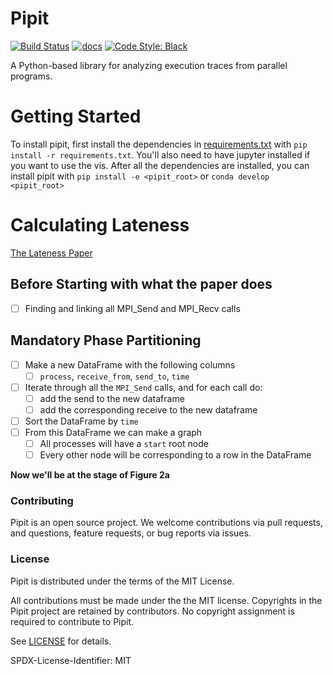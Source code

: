 # Pipit

[![Build Status](https://github.com/hpcgroup/pipit/actions/workflows/unit-tests.yaml/badge.svg)](https://github.com/hpcgroup/pipit/actions)
[![docs](https://readthedocs.org/projects/pipit/badge/?version=latest)](https://pipit.readthedocs.io/en/latest/?badge=latest)
[![Code Style: Black](https://img.shields.io/badge/code%20style-black-000000.svg)](https://github.com/psf/black)

A Python-based library for analyzing execution traces from parallel programs.

# Getting Started
To install pipit, first install the dependencies in [requirements.txt](./requirements.txt) with `pip install -r requirements.txt`. You'll also need to have jupyter installed if you want to use the vis. After all the dependencies are installed, you can install pipit with `pip install -e <pipit_root>` or `conda develop <pipit_root>`

# Calculating Lateness
[The Lateness Paper](https://www.cs.umd.edu/~bhatele/pubs/pdf/2016/tpds2016.pdf)
## Before Starting with what the paper does
- [ ] Finding and linking all MPI_Send and MPI_Recv calls
## Mandatory Phase Partitioning
- [ ] Make a new DataFrame with the following columns
  - [ ] `process`, `receive_from`, `send_to`, `time`
- [ ] Iterate through all the `MPI_Send` calls, and for each call do:
  - [ ] add the send to the new dataframe
  - [ ] add the corresponding receive to the new dataframe
- [ ] Sort the DataFrame by `time`
- [ ] From this DataFrame we can make a graph
  - [ ] All processes will have a `start` root node
  - [ ] Every other node will be corresponding to a row in the DataFrame

**Now we'll be at the stage of Figure 2a**
### Contributing

Pipit is an open source project. We welcome contributions via pull requests,
and questions, feature requests, or bug reports via issues.

### License

Pipit is distributed under the terms of the MIT License.

All contributions must be made under the the MIT license. Copyrights in the
Pipit project are retained by contributors.  No copyright assignment is
required to contribute to Pipit.

See [LICENSE](https://github.com/pssg-int/trace-analysis/blob/develop/LICENSE)
for details.

SPDX-License-Identifier: MIT
